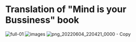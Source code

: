 # Translation of "Mind is your Bussiness" book
![full-01](https://github.com/aya-mahmoud7/Translation-of-Mind-is-your-Bussiness-book/assets/135858831/0a90c889-6ac3-4e17-8a53-4a56e7fdaceb)
![images](https://github.com/aya-mahmoud7/Translation-of-Mind-is-your-Bussiness-book/assets/135858831/2fcab6f5-2665-483f-8bc7-af1bd2b0c706)
![png_20220604_220421_0000 - Copy](https://github.com/aya-mahmoud7/Translation-of-Mind-is-your-Bussiness-book/assets/135858831/e83b9b90-051e-428c-8a6f-ce3f349737de)
